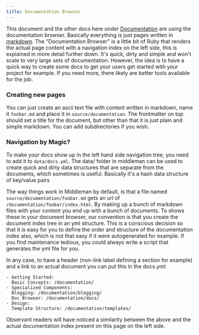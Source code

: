 ```yaml
---
title: Documentation Browser
---
```


This document and the other docs here under
[Documentation](/documentation/) are using the documentation
browser. Basically everything is just pages written in
[markdown](http://daringfireball.net/projects/markdown/). The
"Documentation Browser" is a little bit of Ruby that renders the
actual page content with a navigation index on the left side, this is
explained in more detail further down. It's quick, dirty and simple
and won't scale to very large sets of documentation. However, the idea
is to have a quick way to create some docs to get your users get
started with your project for example. If you need more, there likely
are better tools available for the job.

### Creating new pages

You can just create an ascii text file with content written in
markdown, name it `foobar.md` and place it in
`source/documentation`. The frontmatter on top should set a title for
the document, but other than that it is just plain and simple
markdown. You can add subdirectories if you wish.

### Navigation by Magic?

To make your docs show up in the left hand side navigation tree, you
need to add it to `data/docs.yml`. The data/ folder in middleman can
be used to create quick and dirty data structures that are separate
from the documents, which sometimes is useful. Basically it's a hash
data structure of key/value pairs

The way things work in Middleman by default, is that a file named
`source/documentation/foobar.md` gets an url of
`/documentation/foobar/index.html`. By making up a bunch of markdown
files with your content you end up with a bunch of documents. To shows
these in your document browser, our convention is that you create the
document index tree in an yml structure. This is a conscious decision
so that it is easy for you to define the order and structure of the
documentation index also, which is not that easy if it were
autogenerated for example. If you find maintenance tedious, you could
always write a script that generates the yml file for you.

In any case, to have a header (non-link label defining a section for example) and a link to an actual document you can put this in the docs.yml:

    - Getting Started:
      Basic Concepts: /documentation/
    - Specialized Components:
      Blogging: /documentation/blogging/
      Doc Browser: /documentation/docs/
    - Design:
      Template Structure: /documentation/templates/
  
Observant readers will have noticed a similarity between the above and the actual documentation index present on this page on the left side.

